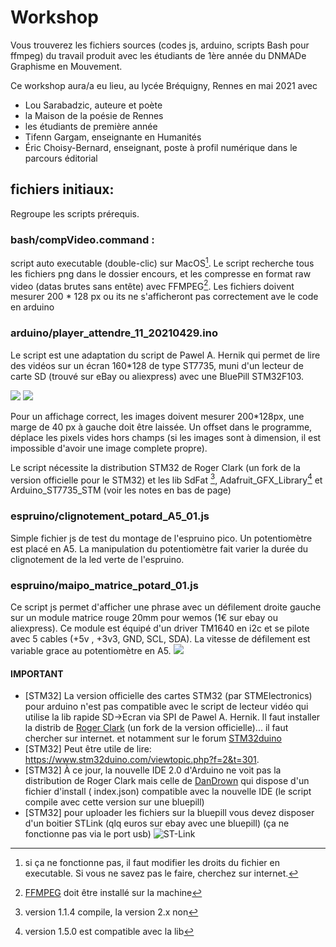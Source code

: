 # Workshop

Vous trouverez les fichiers sources (codes js, arduino, scripts Bash pour ffmpeg) du travail produit avec les étudiants de 1ère année du DNMADe Graphisme en Mouvement.

Ce workshop aura/a eu lieu, au lycée Bréquigny, Rennes en mai 2021 avec

- Lou Sarabadzic, auteure et poète
- la Maison de la poésie de Rennes
- les étudiants de première année
- Tifenn Gargam, enseignante en Humanités
- Éric Choisy-Bernard, enseignant, poste à profil numérique dans le parcours éditorial


## fichiers initiaux:
Regroupe les scripts prérequis.

### bash/compVideo.command : 
script auto executable (double-clic) sur MacOS[^5].
Le script recherche tous les fichiers png dans le dossier encours, et les compresse en format raw video (datas brutes sans entête) avec FFMPEG[^3].
Les fichiers doivent mesurer 200 * 128 px ou its ne s'afficheront pas correctement ave le code en arduino

### arduino/player_attendre_11_20210429.ino
Le script est une adaptation du script de Pawel A. Hernik qui permet de lire des vidéos sur un écran 160*128 de type ST7735, muni d'un lecteur de carte SD (trouvé sur eBay ou aliexpress) avec une BluePill STM32F103.

![](https://s3-ap-southeast-1.amazonaws.com/a2.datacaciques.com/wm/NDAy/1592215164/3690029238.jpg)
![](https://makelab.es/69-large_default/stm32f103c8t6-blue-pill-stm32.jpg)

Pour un affichage correct, les images doivent mesurer 200*128px, une marge de 40 px à gauche doit être laissée. Un offset dans le programme, déplace les pixels vides hors champs (si les images sont à dimension, il est impossible d'avoir une image complete propre).

Le script nécessite la distribution STM32 de Roger Clark (un fork de la version officielle pour le STM32) et les lib SdFat [^1], Adafruit_GFX_Library[^2] et Arduino_ST7735_STM (voir les notes en bas de page)

[^1]: version 1.1.4 compile, la version 2.x non
[^2]:  version 1.5.0 est compatible avec la lib
[^3]: [FFMPEG](https://ffmpeg.org/) doit être installé sur la machine
[^5]: si ça ne fonctionne pas, il faut modifier les droits du fichier en executable. Si vous ne savez pas le faire, cherchez sur internet.

### espruino/clignotement_potard_A5_01.js
Simple fichier js de test du montage de l'espruino pico. Un potentiomètre est placé en A5. La manipulation du potentiomètre fait varier la durée du clignotement de la led verte de l'espruino.

### espruino/maipo_matrice_potard_01.js
Ce script js permet d'afficher une phrase avec un défilement droite gauche sur un module matrice rouge 20mm pour wemos  (1€ sur ebay ou aliexpress).
Ce module  est équipé d'un driver TM1640 en i2c et se pilote avec 5 cables (+5v , +3v3, GND, SCL, SDA). La  vitesse de défilement est variable grace au potentiomètre en A5.
![](https://ae01.alicdn.com/kf/HTB1.DG_hZbI8KJjy1zdq6ze1VXav/V1-0-8x8-Matrix-LED-Shield-8-Step-Adjustable-Intensity-for-WEMOS-D1-mini.jpg)


#### IMPORTANT
- [STM32] La version officielle des cartes STM32 (par STMElectronics) pour arduino n'est pas compatible avec le script de lecteur vidéo qui utilise la lib rapide SD->Ecran via SPI de Pawel A. Hernik. Il faut installer la distrib de [Roger Clark](https://github.com/rogerclarkmelbourne/Arduino_STM32) (un fork de la version officielle)... il faut chercher sur internet. et notamment sur le forum [STM32duino](https://www.stm32duino.com)
- [STM32] Peut être utile de lire: https://www.stm32duino.com/viewtopic.php?f=2&t=301.
- [STM32] À ce jour, la nouvelle IDE 2.0 d'Arduino ne voit pas la distribution de Roger Clark mais celle de [DanDrown](https://github.com/ddrown/Arduino_STM32) qui dispose d'un fichier d'install ( index.json) compatible avec la nouvelle IDE (le script compile avec cette version sur une bluepill)
- [STM32] pour uploader les fichiers sur la bluepill vous devez disposer d'un boitier STLink (qlq euros sur ebay avec une bluepill) (ça ne fonctionne pas via le port usb)
![ST-Link](https://ae01.alicdn.com/kf/HTB1K9U6RFXXXXXDXXXXq6xXFXXX8/Programmer-ST-LINK-V2-STM8-STM32-LINK-V2-ST-Downloader-Debugger-Golden-Shell.jpg)

